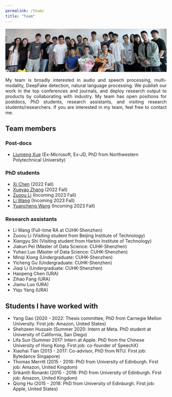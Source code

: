 ```yaml
---
permalink: /team/
title: "Team"
---
```


<!-- # Team Profile -->

![Team](../images/team.jpg)
<div align="justify">
My team is broadly interested in audio and speech processing, multi-modality, DeepFake detection, natural language processing. We publish our work in the top conferences and journals, and deploy research output to products by collaborating with industry. My team has open positions for postdocs, PhD students, research assistants, and visiting research students/researchers. If you are interested in my team, feel free to contact me.
</div>

## Team members

### Post-docs

- [Liumeng Xue](https://scholar.google.com/citations?user=KNqxVT0AAAAJ&hl=en) (Ex-Microsoft, Ex-JD, PhD from Northwestern Polytechnical University)

### PhD students

- [Xi Chen](https://chenx17.github.io/) (2022 Fall)
- [Xueyao Zhang](https://www.zhangxueyao.com/) (2022 Fall)
- [Zuoou Li](https://leo9344.github.io/) (Incoming 2023 Fall)
- [Li Wang](https://wwwwwli.github.io/) (Incoming 2023 Fall)
- [Yuancheng Wang](https://arxiv.org/abs/2304.00830) (Incoming 2023 Fall)

### Research assistants

- Li Wang (Full-time RA at CUHK-Shenzhen)
- Zuoou Li (Visiting student from Beijing Institute of Technology)
- Xiangyu Shi (Visiting student from Harbin Institute of Technology)
- Jiakun Pei (Master of Data Science: CUHK-Shenzhen)
- Yuhao Luo (Master of Data Science: CUHK-Shenzhen)
- Minqi Xiong (Undergraduate: CUHK-Shenzhen)
- Yicheng Gu (Undergraduate: CUHK-Shenzhen)
- Jiaqi Li (Undergraduate: CUHK-Shenzhen)
- Haopeng Chen (URA)
- Zihao Fang (URA)
- Jiamu Luo (URA)
- Yiqu Yang (URA)

## Students I have worked with

- Yang Gao (2020 - 2022: Thesis committee, PhD from Carnegie Mellon University. First job: Amazon, United States)
- Shehzeen Hussain (Summer 2020: Intern at Meta. PhD student at University of California, San Diego)
- Lifa Sun (Summer 2017: Intern at Apple. PhD from the Chinese University of Hong Kong. First job: co-founder of SpeechX)
- Xiaohai Tian (2013 - 2017: Co-advisor, PhD from NTU. First job: Bytedance Singapore)
- Thomas Merritt (2015 - 2016: PhD from University of Edinburgh. First job: Amazon, United Kingdom)
- Srikanth Ronanki (2015 - 2016: PhD from University of Edinburgh. First job: Amazon, United Kingdom)
- Qiong Hu (2015 - 2016: PhD from University of Edinburgh. First job: Apple, United States)
